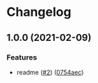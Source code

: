 # Changelog

## 1.0.0 (2021-02-09)


### Features

* readme ([#2](https://www.github.com/joeldodge79/test-node-mono-repo/issues/2)) ([0754aec](https://www.github.com/joeldodge79/test-node-mono-repo/commit/0754aecd9c44d081625bf00171f43d5764040c1e))
